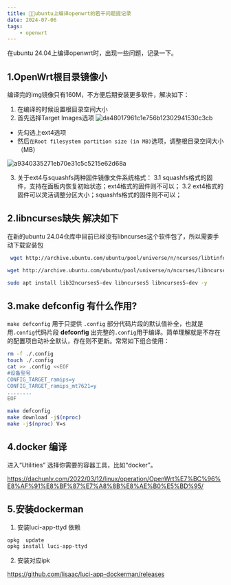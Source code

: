 ```yaml
---
title: 🧑‍🚒ubuntu上编译openwrt的若干问题提记录
date: 2024-07-06
tags: 
    - openwrt
---
```


在ubuntu 24.04上编译openwrt时，出现一些问题，记录一下。

## 1.OpenWrt根目录镜像小

编译完的img镜像只有160M，不方便后期安装更多软件，解决如下：
 <!--more-->
1. 在编译的时候设置根目录空间大小
2. 首先选择Target Images选项
![da48017961c1e756b12302941530c3cb](https://www.zyimm.com/images/media/20240906/da48017961c1e756b12302941530c3cb.jpg)

- 先勾选上ext4选项
- 然后`在Root filesystem partition size (in MB)`选项，调整根目录空间大小（MB）

![a9340335271eb70e31c5c5215e62d68a](https://www.zyimm.com/images/media/20240906/a9340335271eb70e31c5c5215e62d68a.jpg)

3. 关于ext4与squashfs两种固件镜像文件系统格式：
    3.1 squashfs格式的固件，支持在面板内恢复初始状态；ext4格式的固件则不可以；
    3.2 ext4格式的固件可以灵活调整分区大小；squashfs格式的固件则不可以；

## 2.libncurses缺失 解决如下

在新的ubuntu 24.04仓库中目前已经没有libncurses这个软件包了，所以需要手动下载安装包

```sh
 wget http://archive.ubuntu.com/ubuntu/pool/universe/n/ncurses/libtinfo5_6.4-2_amd64.deb && sudo dpkg -i libtinfo5_6.4-2_amd64.deb && rm -f libtinfo5_6.4-2_amd64.deb

wget http://archive.ubuntu.com/ubuntu/pool/universe/n/ncurses/libncurses5_6.4-2_amd64.deb && sudo dpkg -i libncurses5_6.4-2_amd64.deb && rm -f libncurses5_6.4-2_amd64.deb

sudo apt install lib32ncurses5-dev libncurses5 libncurses5-dev -y 
```

## 3.make defconfig 有什么作用?

`make defconfig` 用于只提供 `.config` 部分代码片段的默认值补全，也就是用`.config`代码片段  **defconfig** 出完整的`.config`用于编译。简单理解就是不存在的配置项自动补全默认，存在则不更新。常常如下组合使用：

```sh
rm -f ./.config
touch ./.config
cat >> .config <<EOF
#设备型号
CONFIG_TARGET_ramips=y
CONFIG_TARGET_ramips_mt7621=y
........
EOF

make defconfig
make download -j$(nproc)
make -j$(nproc) V=s
```

## 4.docker 编译

进入“Utilities” 选择你需要的容器工具，比如“docker”。

<https://dachunlv.com/2022/03/12/linux/operation/OpenWrt%E7%BC%96%E8%AF%91%E8%BF%87%E7%A8%8B%E8%AE%B0%E5%BD%95/>

## 5.安装dockerman

1. 安装luci-app-ttyd 依赖

```sh
opkg  update
opkg install luci-app-ttyd
```

2. 安装对应ipk

<https://github.com/lisaac/luci-app-dockerman/releases>
